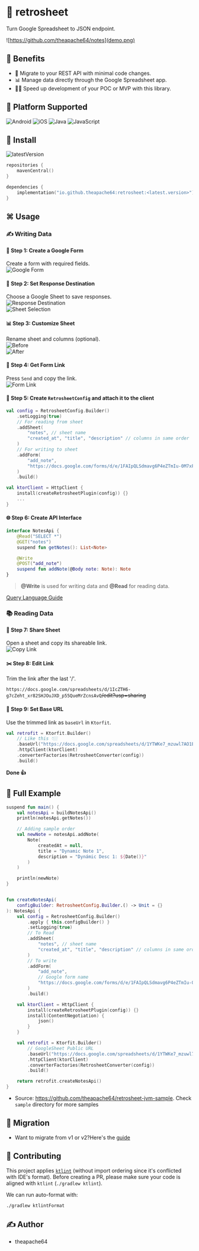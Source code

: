 # 📝 retrosheet
Turn Google Spreadsheet to JSON endpoint.

![https://github.com/theapache64/notes](demo.png)

## 🤝 Benefits

- 🔄 Migrate to your REST API with minimal code changes.
- 📊 Manage data directly through the Google Spreadsheet app.
- 🏃‍♂️ Speed up development of your POC or MVP with this library.

## 🚀 Platform Supported

![Android](https://img.shields.io/badge/Android-3DDC84?style=for-the-badge&logo=android&logoColor=white) ![iOS](https://img.shields.io/badge/iOS-000000?style=for-the-badge&logo=ios&logoColor=white) ![Java](https://img.shields.io/badge/java-%23ED8B00.svg?style=for-the-badge&logo=openjdk&logoColor=white) ![JavaScript](https://img.shields.io/badge/javascript-%23323330.svg?style=for-the-badge&logo=javascript&logoColor=%23F7DF1E)


## 🤝 Install

![latestVersion](https://img.shields.io/github/v/release/theapache64/retrosheet)

```kotlin
repositories {
    mavenCentral()
}

dependencies {
    implementation("io.github.theapache64:retrosheet:<latest.version>")
}
```

## ⌘️ Usage

### ✍️ Writing Data

#### 📝 Step 1: Create a Google Form
Create a form with required fields.  
![Google Form](https://i.imgur.com/9PeK2EQ.png)

#### 🎯 Step 2: Set Response Destination
Choose a Google Sheet to save responses.  
![Response Destination](https://i.imgur.com/fIzWiN5.png)  
![Sheet Selection](https://i.imgur.com/7ASAB55.png)

#### 📊 Step 3: Customize Sheet
Rename sheet and columns (optional).  
![Before](https://i.imgur.com/keT8P1o.png)  
![After](https://i.imgur.com/N6xfuZK.png)

#### 🔗 Step 4: Get Form Link
Press `Send` and copy the link.  
![Form Link](https://i.imgur.com/veATAn5.png)

#### 🔧 Step 5: Create `RetrosheetConfig` and attach it to the client
```kotlin
val config = RetrosheetConfig.Builder()
    .setLogging(true)
    // For reading from sheet
    .addSheet(
        "notes", // sheet name
        "created_at", "title", "description" // columns in same order
    )
    // For writing to sheet
    .addForm(
        "add_note",
        "https://docs.google.com/forms/d/e/1FAIpQLSdmavg6P4eZTmIu-0M7xF_z-qDCHdpGebX8MGL43HSGAXcd3w/viewform?usp=sf_link" // form link
    )
    .build()

val ktorClient = HttpClient {
    install(createRetrosheetPlugin(config)) {}
    ...
}
```

#### 🌐 Step 6: Create API Interface
```kotlin
interface NotesApi {
    @Read("SELECT *")
    @GET("notes")
    suspend fun getNotes(): List<Note>

    @Write
    @POST("add_note")
    suspend fun addNote(@Body note: Note): Note
}
```

> **@Write** is used for writing data and **@Read** for reading data.

[Query Language Guide](https://developers.google.com/chart/interactive/docs/querylanguage)

### 📚 Reading Data

#### 🔄 Step 7: Share Sheet
Open a sheet and copy its shareable link.  
![Copy Link](https://i.imgur.com/MNYD7mg.png)

#### ✂️ Step 8: Edit Link
Trim the link after the last '/'.

`https://docs.google.com/spreadsheets/d/1IcZTH6-g7cZeht_xr82SHJOuJXD_p55QueMrZcnsAvQ`~~/edit?usp=sharing~~

#### 🔗 Step 9: Set Base URL
Use the trimmed link as `baseUrl` in `Ktorfit`.

```kotlin
val retrofit = Ktorfit.Builder()
    // Like this 👇🏼
    .baseUrl("https://docs.google.com/spreadsheets/d/1YTWKe7_mzuwl7AO1Es1aCtj5S9buh3vKauKCMjx1j_M/")
    .httpClient(ktorClient)
    .converterFactories(RetrosheetConverter(config))
    .build()
```

**Done 👍**

## 🌠 Full Example

```kotlin
suspend fun main() {
    val notesApi = buildNotesApi()
    println(notesApi.getNotes())

    // Adding sample order
    val newNote = notesApi.addNote(
        Note(
            createdAt = null,
            title = "Dynamic Note 1",
            description = "Dynámic Desc 1: ${Date()}"
        )
    )

    println(newNote)
}


fun createNotesApi(
    configBuilder: RetrosheetConfig.Builder.() -> Unit = {}
): NotesApi {
    val config = RetrosheetConfig.Builder()
        .apply { this.configBuilder() }
        .setLogging(true)
        // To Read
        .addSheet(
            "notes", // sheet name
            "created_at", "title", "description" // columns in same order
        )
        // To write
        .addForm(
            "add_note",
            // Google form name
            "https://docs.google.com/forms/d/e/1FAIpQLSdmavg6P4eZTmIu-0M7xF_z-qDCHdpGebX8MGL43HSGAXcd3w/viewform?usp=sf_link"
        )
        .build()

    val ktorClient = HttpClient {
        install(createRetrosheetPlugin(config)) {}
        install(ContentNegotiation) {
            json()
        }
    }

    val retrofit = Ktorfit.Builder()
        // GoogleSheet Public URL
        .baseUrl("https://docs.google.com/spreadsheets/d/1YTWKe7_mzuwl7AO1Es1aCtj5S9buh3vKauKCMjx1j_M/")
        .httpClient(ktorClient)
        .converterFactories(RetrosheetConverter(config))
        .build()

    return retrofit.createNotesApi()
}
```
- Source: https://github.com/theapache64/retrosheet-jvm-sample. Check `sample` directory for more samples

## 🔄 Migration
- Want to migrate from v1 or v2?Here's the [guide](https://github.com/theapache64/retrosheet/blob/master/MIGRATION.md)

## 🤝 Contributing
This project applies [`ktlint`](https://ktlint.github.io/) (without import ordering since it's conflicted with IDE's format). Before creating a PR, please make sure your code is aligned with `ktlint` (`./gradlew ktlint`).

We can run auto-format with:
```shell
./gradlew ktlintFormat
```

## ✍️ Author
- theapache64  

